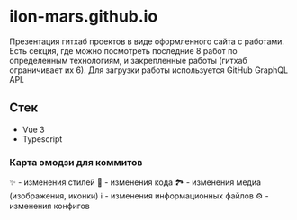 # ilon-mars.github.io

Презентация гитхаб проектов в виде оформленного сайта с работами. Есть секция, где можно посмотреть последние 8 работ по определенным технологиям, и закрепленные работы (гитхаб ограничивает их 6). Для загрузки работы используется GitHub GraphQL API.

## Стек
- Vue 3
- Typescript

### Карта эмодзи для коммитов
✨ - изменения стилей
🌵 - изменения кода
🏞️ - изменения медиа (изображения, иконки)
ℹ️ - изменения информационных файлов
⚙️ - изменения конфигов
